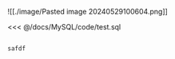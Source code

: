 ![[./image/Pasted image 20240529100604.png]]

<<<  @/docs/MySQL/code/test.sql

```java

safdf

```

